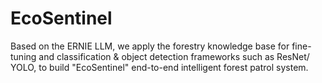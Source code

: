 # EcoSentinel
Based on the ERNIE LLM, we apply the forestry knowledge base for fine-tuning and classification &amp; object detection frameworks such as ResNet/ YOLO, to build "EcoSentinel" end-to-end intelligent forest patrol system.
